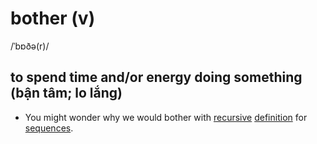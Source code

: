 # bother (v)

/ˈbɒðə(r)/

## to spend time and/or energy doing something (bận tâm; lo lắng)

- You might wonder why we would bother with [recursive](../r/recursive-adj.md#involving-a-process-that-is-applied-repeatedly-đệ-quy) [definition](../d/definition-n.md#what-an-idea-means-định-nghĩa) for [sequences](../s/sequence-n.md#an-orderred-set-of-numbers-events-actions-etc-chuỗi-dãy).